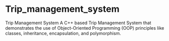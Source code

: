 # Trip_management_system
Trip Management System A C++ based Trip Management System that demonstrates the use of Object-Oriented Programming (OOP) principles like classes, inheritance, encapsulation, and polymorphism.
